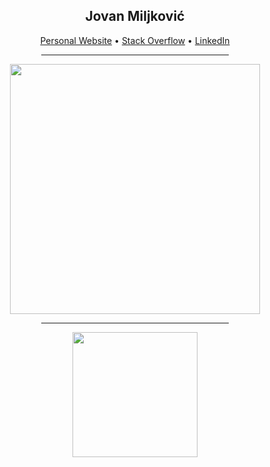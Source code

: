 
<div align="center">
  <h2>Jovan Miljković</h2>
  <p align="center">
    <a target="_blank" href="https://miljkovicjovan.dev">Personal Website</a> •
    <a target="_blank" href="https://stackoverflow.com/users/6558042/omid-nikrah">Stack Overflow</a> •
    <a target="_blank" href="https://www.linkedin.com/in/miljkovicj/">LinkedIn</a>
  </p>
  <hr width=300>
  <img width=400 src="https://github-readme-stats.vercel.app/api?username=miljkovicjovan&theme=prussian&show_icons=true&hide_border=true&count_private=true" />
  <hr width=300>
  <img width=200 src="https://github-readme-stackoverflow.vercel.app/?userID=15140409&theme=dark" />
</div>
